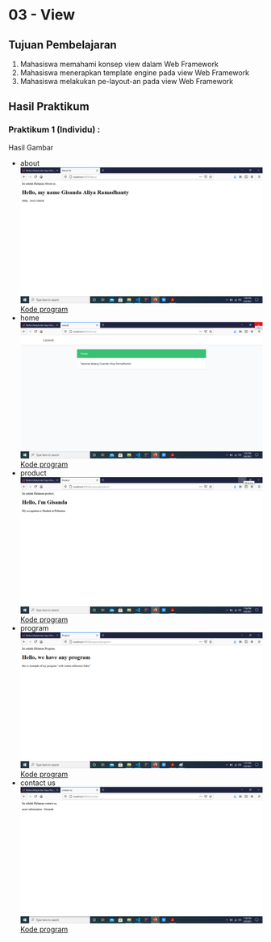 # 03 - View

## Tujuan Pembelajaran

1. Mahasiswa memahami konsep view dalam Web Framework
2. Mahasiswa menerapkan template engine pada view Web Framework
3. Mahasiswa melakukan pe-layout-an pada view Web Framework

## Hasil Praktikum

### Praktikum 1 (Individu) :
Hasil Gambar
- about
![Hasil gambar](img/about2.png)
[Kode program](../../src/03_view/about-us.blade.php)
- home
![Hasil gambar](img/home2.png)
[Kode program](../../src/03_view/home.blade.php)
- product
![Hasil gambar](img/produk2.png)
[Kode program](../../src/03_view/product.blade.php)
- program
![Hasil gambar](img/program2.png)
[Kode program](../../src/03_view/program.blade.php)
- contact us
![Hasil gambar](img/contact2.png)
[Kode program](../../src/03_view/contact-us.blade.php)

